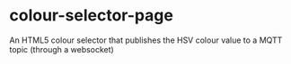 # colour-selector-page
An HTML5 colour selector that publishes the HSV colour value to a MQTT topic (through a websocket)
